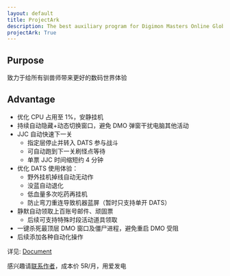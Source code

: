 ```yaml
---
layout: default
title: ProjectArk
description: The best auxiliary program for Digimon Masters Online Global
projectArk: True
---
```

## Purpose
致力于给所有驯兽师带来更好的数码世界体验
## Advantage
- 优化 CPU 占用至 1%，安静挂机
- 持续自动隐藏+动态切换窗口，避免 DMO 弹窗干扰电脑其他活动
- JJC 自动快速下一关
    - 指定层停止并转入 DATS 参与战斗
    - 可自动跑到下一关刷怪点等待
    - 单票 JJC 时间缩短约 4 分钟
- 优化 DATS 使用体验：
    - 野外挂机掉线自动无动作
    - 没蓝自动退化
    - 低血量多次吃药再挂机
    - 防止弯刀重连导致机器蓝屏（暂时只支持单开 DATS）
- 静默自动领取上百账号邮件、顽固票
    - 后续可支持特殊时段活动道具领取
- 一键杀死最顶层 DMO 窗口及僵尸进程，避免重启 DMO 受阻
- 后续添加各种自动化操作

详见: [Document](./document)

感兴趣请[联系作者](/)，成本价 5R/月，用爱发电